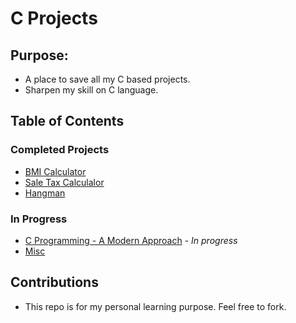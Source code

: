# C Projects

## Purpose:
 - A place to save all my C based projects.
 - Sharpen my skill on C language.

## Table of Contents
### Completed Projects
* [BMI Calculator](./bmi_calculator)
* [Sale Tax Calculalor](./sale_tax_calculator)
* [Hangman](./hangman)

### In Progress
* [C Programming - A Modern Approach](./c_modern) - *In progress*
* [Misc](./misc)

## Contributions
- This repo is for my personal learning purpose. Feel free to fork.